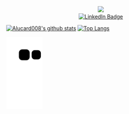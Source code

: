 <!-- ### Hi there 👋 -->

<div id="header" align="center">
  <img src="https://media.giphy.com/media/M9gbBd9nbDrOTu1Mqx/giphy.gif" width="100"/>
</div>

<div id="badges" align="center">
  <a href="https://www.linkedin.com/in/abdullah-masood-22a3b31a3/">
    <img src="https://img.shields.io/badge/LinkedIn-blue?style=for-the-badge&logo=linkedin&logoColor=white" alt="LinkedIn Badge"/>
  </a>
</div>


  [![Alucard008's github stats](https://github-readme-stats.vercel.app/api?username=Alucard008)](https://github.com/Alucard008/github-readme-stats)
  [![Top Langs](https://github-readme-stats.vercel.app/api/top-langs/?username=Alucard008)](https://github.com/Alucard008/github-readme-stats)


![Snake animation](https://github.com/Alucard008/Alucard008/blob/output/github-contribution-grid-snake.svg)

